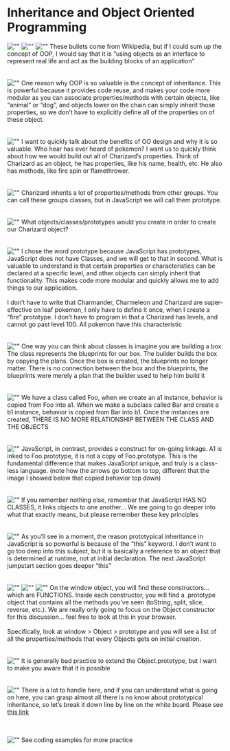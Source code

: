 # Inheritance and Object Oriented Programming

![""](slides/Slide1.PNG)
![""](slides/Slide2.PNG)
![""](slides/Slide3.PNG)
These bullets come from Wikipedia, but if I could sum up the concept of OOP, I would say that it is “using objects as an interface to represent real life and act as the building blocks of an application”
<br/>
<br/>
<br/>
![""](slides/Slide4.PNG)
One reason why OOP is so valuable is the concept of inheritance. This is powerful because it provides code reuse, and makes your code more modular as you can associate properties/methods with certain objects, like “animal” or “dog”, and objects lower on the chain can simply inherit those properties, so we don’t have to explicitly define all of the properties on of these object.
<br/>
<br/>
<br/>
![""](slides/Slide5.PNG)
I want to quickly talk about the benefits of OO design and why it is so valuable. Who hear has ever heard of pokemon? I want us to quickly think about how we would build out all of Charizard’s properties. Think of Charizard as an object, he has properties, like his name, health, etc. He also has methods, like fire spin or flamethrower.
<br/>
<br/>
<br/>
![""](slides/Slide6.PNG)
Charizard inherits a lot of properties/methods from other groups. You can call these groups classes, but in JavaScript we will call them prototype.
<br/>
<br/>
<br/>
![""](slides/Slide7.PNG)
What objects/classes/prototypes would you create in order to create our Charizard object?
<br/>
<br/>
<br/>
![""](slides/Slide8.PNG)
I chose the word prototype because JavaScript has prototypes, JavaScript does not have Classes, and we will get to that in second. What is valuable to understand is that certain properties or characteristics can be declared at a specific level, and other objects can simply inherit that functionality. This makes code more modular and quickly allows me to add things to our application.
<br/>
<br/>
I don’t have to write that Charmander, Charmeleon and Charizard are super-effective on leaf pokemon, I only have to define it once, when I create a “fire” prototype. I don’t have to program in that a Charizard has levels, and cannot go past level 100. All pokemon have this characteristic
<br/>
<br/>
<br/>
![""](slides/Slide9.PNG)
One way you can think about classes is imagine you are building a box. The class represents the blueprints for our box. The builder builds the box by copying the plans. Once the box is created, the blueprints no longer matter. There is no connection between the box and the blueprints, the blueprints were merely a plan that the builder used to help him build it
<br/>
<br/>
<br/>
![""](slides/Slide10.PNG)
We have a class called Foo, when we create an a1 instance, behavior is copied from Foo into a1. When we make a subclass called Bar and create a b1 instance, behavior is copied from Bar into b1. Once the instances are created, THERE IS NO MORE RELATIONSHIP BETWEEN THE CLASS AND THE OBJECTS
<br/>
<br/>
<br/>
![""](slides/Slide11.PNG)
JavaScript, in contrast, provides a construct for on-going linkage. A1 is inked to Foo.prototype, it is not a copy of Foo.prototype. This is the fundamental difference that makes JavaScript unique, and truly is a class-less language. (note how the arrows go bottom to top, different that the image I showed below that copied behavior top down)
<br/>
<br/>
<br/>
![""](slides/Slide12.PNG)
If you remember nothing else, remember that JavaScript HAS NO CLASSES, it links objects to one another… We are going to go deeper into what that exactly means, but please remember these key principles
<br/>
<br/>
<br/>
![""](slides/Slide13.PNG)
As you’ll see in a moment, the reason prototypical inheritance in JavaScript is so powerful is because of the “this” keyword. I don’t want to go too deep into this subject, but it is basically a reference to an object that is determined at runtime, not at initial declaration. The next JavaScript jumpstart section goes deeper “this”
<br/>
<br/>
<br/>
![""](slides/Slide14.PNG)
![""](slides/Slide15.PNG)
![""](slides/Slide16.PNG)
On the window object, you will find these constructors… which are FUNCTIONS. Inside each constructor, you will find a .prototype object that contains all the methods you’ve seen (toString, split, slice, reverse, etc.). We are really only going to focus on the Object constructor for this discussion… feel free to look at this in your browser.
<br/>
<br/>
Specifically, look at window > Object > prototype and you will see a list of all the properties/methods that every Objects gets on initial creation.
<br/>
<br/>
<br/>
![""](slides/Slide17.PNG)
It is generally bad practice to extend the Object.prototype, but I want to make you aware that it is possible
<br/>
<br/>
<br/>
![""](slides/Slide18.PNG)
There is a lot to handle here, and if you can understand what is going on here, you can grasp almost all there is no know about prototypical inheritance, so let’s break it down line by line on the white board. Please see [this link](./whiteboardscript_inheritane.docx)
<br/>
<br/>
<br/>



![""](slides/Slide19.PNG)
See coding examples for more practice
